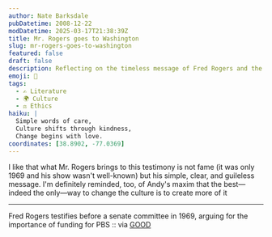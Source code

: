 ```yaml
---
author: Nate Barksdale
pubDatetime: 2008-12-22
modDatetime: 2025-03-17T21:38:39Z
title: Mr. Rogers goes to Washington
slug: mr-rogers-goes-to-washington
featured: false
draft: false
description: Reflecting on the timeless message of Fred Rogers and the role of art in cultural change.
emoji: 🎨
tags:
  - ✍️ Literature
  - 🌍 Culture
  - ⚖️ Ethics
haiku: |
  Simple words of care,  
  Culture shifts through kindness,  
  Change begins with love.
coordinates: [38.8902, -77.0369]
---
```


I like that what Mr. Rogers brings to this testimony is not fame (it was only 1969 and his show wasn't well-known) but his simple, clear, and guileless message. I'm definitely reminded, too, of Andy's maxim that the best—indeed the only—way to change the culture is to create more of it

---

Fred Rogers testifies before a senate committee in 1969, arguing for the importance of funding for PBS :: via [GOOD](http://web.archive.org/web/20241103212625/https://www.good.is:443/?p=14224)
